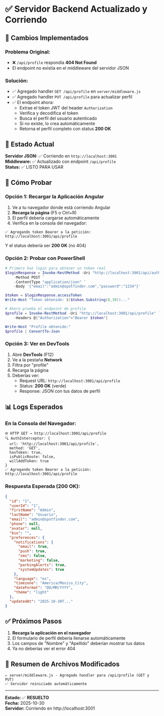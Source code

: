 # ✅ Servidor Backend Actualizado y Corriendo

## 🔧 Cambios Implementados

### Problema Original:
- ❌ `/api/profile` respondía **404 Not Found**
- El endpoint no existía en el middleware del servidor JSON

### Solución:
- ✅ Agregado handler `GET /api/profile` en `server/middleware.js`
- ✅ Agregado handler `PUT /api/profile` para actualizar perfil
- ✅ El endpoint ahora:
  - Extrae el token JWT del header `Authorization`
  - Verifica y decodifica el token
  - Busca el perfil del usuario autenticado
  - Si no existe, lo crea automáticamente
  - Retorna el perfil completo con status **200 OK**

## 🚀 Estado Actual

**Servidor JSON:** ✅ Corriendo en `http://localhost:3001`  
**Middleware:** ✅ Actualizado con endpoint `/api/profile`  
**Status:** ✅ LISTO PARA USAR

## 🧪 Cómo Probar

### Opción 1: Recargar la Aplicación Angular

1. Ve a tu navegador donde está corriendo Angular
2. **Recarga la página** (F5 o Ctrl+R)
3. El perfil debería cargarse automáticamente
4. Verifica en la consola del navegador:

```
✅ Agregando token Bearer a la petición: http://localhost:3001/api/profile
```

Y el status debería ser **200 OK** (no 404)

### Opción 2: Probar con PowerShell

```powershell
# Primero haz login para obtener un token real
$loginResponse = Invoke-RestMethod -Uri "http://localhost:3001/api/auth/login" `
    -Method POST `
    -ContentType "application/json" `
    -Body '{"email":"admin@spotfinder.com","password":"1234"}'

$token = $loginResponse.accessToken
Write-Host "Token obtenido: $($token.Substring(0,30))..."

# Ahora prueba el endpoint de profile
$profile = Invoke-RestMethod -Uri "http://localhost:3001/api/profile" `
    -Headers @{"Authorization"="Bearer $token"}

Write-Host "Profile obtenido:"
$profile | ConvertTo-Json
```

### Opción 3: Ver en DevTools

1. Abre **DevTools** (F12)
2. Ve a la pestaña **Network**
3. Filtra por "profile"
4. Recarga la página
5. Deberías ver:
   - Request URL: `http://localhost:3001/api/profile`
   - Status: **200 OK** (verde)
   - Response: JSON con tus datos de perfil

## 📊 Logs Esperados

### En la Consola del Navegador:

```
🌐 HTTP GET → http://localhost:3001/api/profile
🔍 AuthInterceptor: {
  url: 'http://localhost:3001/api/profile',
  method: 'GET',
  hasToken: true,
  isPublicRoute: false,
  willAddToken: true
}
✅ Agregando token Bearer a la petición: http://localhost:3001/api/profile
```

### Respuesta Esperada (200 OK):

```json
{
  "id": "1",
  "userId": "1",
  "firstName": "Admin",
  "lastName": "Usuario",
  "email": "admin@spotfinder.com",
  "phone": null,
  "avatar": null,
  "bio": "",
  "preferences": {
    "notifications": {
      "email": true,
      "push": true,
      "sms": false,
      "marketing": false,
      "parkingAlerts": true,
      "systemUpdates": true
    },
    "language": "es",
    "timezone": "America/Mexico_City",
    "dateFormat": "DD/MM/YYYY",
    "theme": "light"
  },
  "updatedAt": "2025-10-30T..."
}
```

## ✅ Próximos Pasos

1. **Recarga la aplicación en el navegador**
2. El formulario de perfil debería llenarse automáticamente
3. Los campos de "Nombre" y "Apellido" deberían mostrar tus datos
4. Ya no deberías ver el error 404

## 🎯 Resumen de Archivos Modificados

```
✏️ server/middleware.js - Agregado handler para /api/profile (GET y PUT)
✅ Servidor reiniciado automáticamente
```

---

**Estado:** ✅ **RESUELTO**  
**Fecha:** 2025-10-30  
**Servidor:** Corriendo en http://localhost:3001

